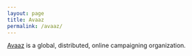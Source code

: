 ```yaml
---
layout: page
title: Avaaz
permalink: /avaaz/
---
```


[Avaaz](http://avaaz.org) is a global, distributed, online campaigning organization.
